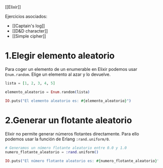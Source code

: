 [[Elixir]]

Ejercicios asociados:
+ [[Captain's log]]
+ [[D&D character]]
+ [[Simple cipher]]

# 1.Elegir elemento aleatorio
Para coger un elemento de un enumerable en Elixir podemos usar `Enum.random`. Elige un elemento al azar y lo devuelve.

```elixir
lista = [1, 2, 3, 4, 5]

elemento_aleatorio = Enum.random(lista)

IO.puts("El elemento aleatorio es: #{elemento_aleatorio}")
```

# 2.Generar un flotante aleatorio
Elixir no permite generar números flotantes directamente. Para ello podemos usar la función de Erlang `:rand.uniform/0`.

```elixir
# Generamos un número flotante aleatorio entre 0.0 y 1.0
numero_flotante_aleatorio = :rand.uniform()

IO.puts("El número flotante aleatorio es: #{numero_flotante_aleatorio}")

```